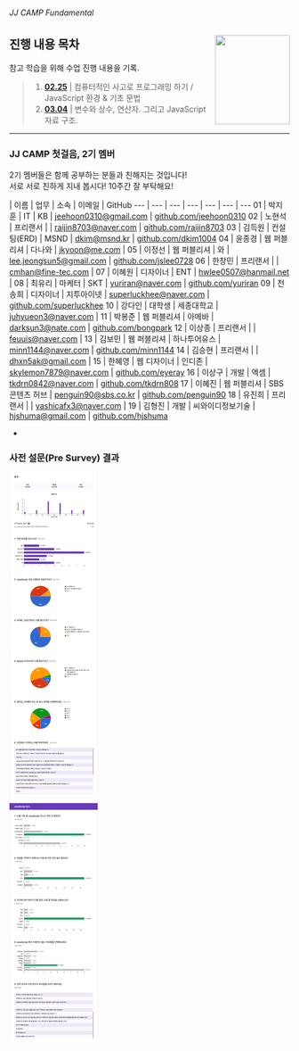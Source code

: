 ###### JJ CAMP Fundamental

<img src="https://cdn.rawgit.com/yamoo9/FDS/3rd_FDS/ASSETS/table-of-contents.png" alt="" align="right" width="134" height="160">

## 진행 내용 목차

참고 학습을 위해 수업 진행 내용을 기록.

> 1. __[02.25](./LOG/0225.md)__ | 컴퓨터적인 사고로 프로그래밍 하기 / JavaScript 환경 & 기초 문법
> 1. __[03.04](./LOG/0304.md)__ | 변수와 상수, 연산자. 그리고 JavaScript 자료 구조.

---

### JJ CAMP 첫걸음, 2기 멤버

2기 멤버들은 함께 공부하는 분들과 친해지는 것입니다!<br>
서로 서로 친하게 지내 봅시다! 10주간 잘 부탁해요!

 | 이름 | 업무 | 소속 | 이메일 | GitHub
--- | --- | --- | --- | --- | --- | ---
01 | 박지훈 | IT | KB | jeehoon0310@gmail.com | [github.com/jeehoon0310](https://github.com/jeehoon0310)
02 | 노현석 | 프리랜서 | | raijin8703@naver.com | [github.com/raijin8703](https://github.com/raijin8703)
03 | 김득원 | 컨설팅(ERD) | MSND | dkim@msnd.kr | [github.com/dkim1004](https://github.com/dkim1004)
04 | 윤종경 | 웹 퍼블리셔 | 다나와 | jkyoon@me.com |
05 | 이정선 | 웹 퍼블리셔 | 와 | lee.jeongsun5@gmail.com | [github.com/jslee0728](https://github.com/jslee0728)
06 | 한창민 | 프리랜서 | | cmhan@fine-tec.com |
07 | 이혜원 | 디자이너 | ENT | hwlee0507@hanmail.net |
08 | 최유리 | 마케터 | SKT | yuriran@naver.com | [github.com/yuriran](https://github.com/yuriran)
09 | 천송희 | 디자이너 | 지투아이넷 | superluckhee@naver.com | [github.com/superluckhee](https://github.com/superluckhee)
10 | 강다인 | 대학생 | 세종대학교 | juhyueon3@naver.com |
11 | 박봉준 | 웹 퍼블리셔 | 아메바 | darksun3@nate.com | [github.com/bongpark](https://github.com/bongpark)
12 | 이상종 | 프리랜서 | | feuuis@naver.com |
13 | 김보민 | 웹 퍼블리셔 | 하나투어유스 | minn1144@naver.com | [github.com/minn1144](https://github.com/minn1144)
14 | 김승현 | 프리랜서 | | dhxn5ak@gmail.com |
15 | 한혜영 | 웹 디자이너 | 인디존 | skylemon7879@naver.com | [github.com/eyeray](https://github.com/eyeray)
16 | 이상구 | 개발 | 엑셈 | tkdrn0842@naver.com | [github.com/tkdrn808](https://github.com/tkdrn808)
17 | 이혜진 | 웹 퍼블리셔 | SBS 콘텐츠 허브 | penguin90@sbs.co.kr | [github.com/penguin90](https://github.com/penguin90)
18 | 유진희 | 프리랜서 | | yashicafx3@naver.com |
19 | 김형진 | 개발 | 씨와이디정보기술 | hjshuma@gmail.com | [github.com/hjshuma](https://github.com/hjshuma)

-

### 사전 설문(Pre Survey) 결과

![](../ASSETS/pre-survey-20170225.jpg)

